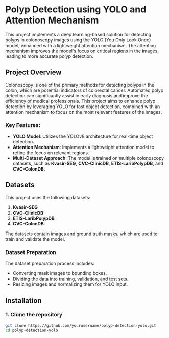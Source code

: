 # Polyp Detection using YOLO and Attention Mechanism

This project implements a deep learning-based solution for detecting polyps in colonoscopy images using the YOLO (You Only Look Once) model, enhanced with a lightweight attention mechanism. The attention mechanism improves the model's focus on critical regions in the images, leading to more accurate polyp detection.

## Project Overview

Colonoscopy is one of the primary methods for detecting polyps in the colon, which are potential indicators of colorectal cancer. Automated polyp detection can significantly assist in early diagnosis and improve the efficiency of medical professionals. This project aims to enhance polyp detection by leveraging YOLO for fast object detection, combined with an attention mechanism to focus on the most relevant features of the images.

### Key Features:
- **YOLO Model**: Utilizes the YOLOv8 architecture for real-time object detection.
- **Attention Mechanism**: Implements a lightweight attention model to refine the focus on relevant regions.
- **Multi-Dataset Approach**: The model is trained on multiple colonoscopy datasets, such as **Kvasir-SEG**, **CVC-ClinicDB**, **ETIS-LaribPolypDB**, and **CVC-ColonDB**.

## Datasets

This project uses the following datasets:
1. **Kvasir-SEG**
2. **CVC-ClinicDB**
3. **ETIS-LaribPolypDB**
4. **CVC-ColonDB**

The datasets contain images and ground truth masks, which are used to train and validate the model.

### Dataset Preparation

The dataset preparation process includes:
- Converting mask images to bounding boxes.
- Dividing the data into training, validation, and test sets.
- Resizing images and normalizing them for YOLO input.

## Installation

### 1. Clone the repository
```bash
git clone https://github.com/yourusername/polyp-detection-yolo.git
cd polyp-detection-yolo
